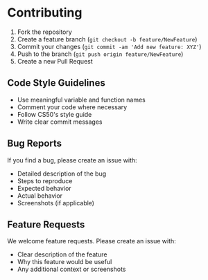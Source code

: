 # Contributing

1. Fork the repository
2. Create a feature branch (`git checkout -b feature/NewFeature`)
3. Commit your changes (`git commit -am 'Add new feature: XYZ'`)
4. Push to the branch (`git push origin feature/NewFeature`)
5. Create a new Pull Request

## Code Style Guidelines

- Use meaningful variable and function names
- Comment your code where necessary
- Follow CS50's style guide
- Write clear commit messages

## Bug Reports

If you find a bug, please create an issue with:
- Detailed description of the bug
- Steps to reproduce
- Expected behavior
- Actual behavior
- Screenshots (if applicable)

## Feature Requests

We welcome feature requests. Please create an issue with:
- Clear description of the feature
- Why this feature would be useful
- Any additional context or screenshots